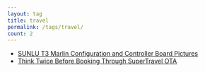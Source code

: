 ```yaml
---
layout: tag
title: travel
permalink: /tags/travel/
count: 2
---
```


- [SUNLU T3 Marlin Configuration and Controller Board Pictures](https://ansonliu.com/2023/08/sunlu-t3-marlin-configuration-electronics/)
- [Think Twice Before Booking Through SuperTravel OTA](https://ansonliu.com/2023/05/supertravel-booking-ota/)
